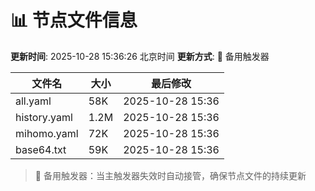 # 📊 节点文件信息

**更新时间**: 2025-10-28 15:36:26 北京时间
**更新方式**: 🔄 备用触发器

| 文件名 | 大小 | 最后修改 |
|--------|------|----------|
| all.yaml | 58K | 2025-10-28 15:36 |
| history.yaml | 1.2M | 2025-10-28 15:36 |
| mihomo.yaml | 72K | 2025-10-28 15:36 |
| base64.txt | 59K | 2025-10-28 15:36 |

> 🔄 备用触发器：当主触发器失效时自动接管，确保节点文件的持续更新
